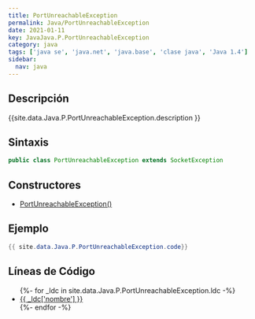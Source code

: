 ```yaml
---
title: PortUnreachableException
permalink: Java/PortUnreachableException
date: 2021-01-11
key: JavaJava.P.PortUnreachableException
category: java
tags: ['java se', 'java.net', 'java.base', 'clase java', 'Java 1.4']
sidebar: 
  nav: java
---
```


## Descripción
{{site.data.Java.P.PortUnreachableException.description }}

## Sintaxis
~~~java
public class PortUnreachableException extends SocketException
~~~

## Constructores
* [PortUnreachableException()](/Java/PortUnreachableException/PortUnreachableException/)

## Ejemplo
~~~java
{{ site.data.Java.P.PortUnreachableException.code}}
~~~

## Líneas de Código
<ul>
{%- for _ldc in site.data.Java.P.PortUnreachableException.ldc -%}
   <li>
       <a href="{{_ldc['url'] }}">{{ _ldc['nombre'] }}</a>
   </li>
{%- endfor -%}
</ul>
